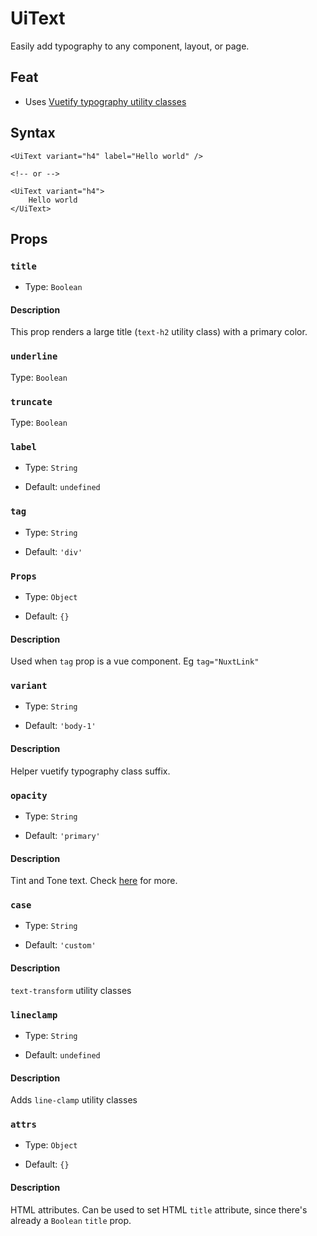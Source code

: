 # UiText

Easily add typography to any component, layout, or page.

## Feat

- Uses [Vuetify typography utility classes](https://vuetifyjs.com/en/styles/text-and-typography/#typography)

## Syntax

```vue
<UiText variant="h4" label="Hello world" />

<!-- or -->

<UiText variant="h4">
    Hello world
</UiText>
```

## Props

### `title`

- Type: `Boolean`

#### Description

This prop renders a large title (`text-h2` utility class) with a primary color.

### `underline`

Type: `Boolean`

### `truncate`

Type: `Boolean`

### `label`

- Type: `String`

- Default: `undefined`

### `tag`

- Type: `String`

- Default: `'div'`

### `Props`

- Type: `Object`

- Default: `{}`

#### Description

Used when `tag` prop is a vue component. Eg `tag="NuxtLink"`

### `variant`

- Type: `String`

- Default: `'body-1'`

#### Description

Helper vuetify typography class suffix.

### `opacity`

- Type: `String`

- Default: `'primary'`

#### Description

Tint and Tone text. Check [here](https://vuetifyjs.com/en/styles/text-and-typography/#opacity) for more.

### `case`

- Type: `String`

- Default: `'custom'`

#### Description

`text-transform` utility classes

### `lineclamp`

- Type: `String`

- Default: `undefined`

#### Description

Adds `line-clamp` utility classes

### `attrs`

- Type: `Object`

- Default: `{}`

#### Description

HTML attributes. Can be used to set HTML `title` attribute, since there's already a `Boolean` `title` prop.
